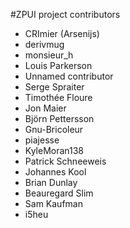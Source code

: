 #ZPUI project contributors

 - CRImier (Arsenijs)
 - derivmug
 - monsieur_h
 - Louis Parkerson
 - Unnamed contributor
 - Serge Spraiter
 - Timothée Floure
 - Jon Maier
 - Björn Pettersson
 - Gnu-Bricoleur
 - piajesse
 - KyleMoran138
 - Patrick Schneeweis
 - Johannes Kool
 - Brian Dunlay
 - Beauregard Slim
 - Sam Kaufman
 - i5heu
